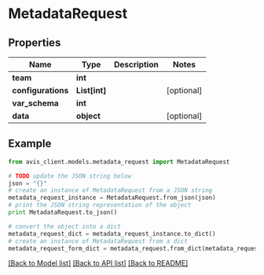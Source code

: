 # MetadataRequest


## Properties

Name | Type | Description | Notes
------------ | ------------- | ------------- | -------------
**team** | **int** |  | 
**configurations** | **List[int]** |  | [optional] 
**var_schema** | **int** |  | 
**data** | **object** |  | [optional] 

## Example

```python
from avis_client.models.metadata_request import MetadataRequest

# TODO update the JSON string below
json = "{}"
# create an instance of MetadataRequest from a JSON string
metadata_request_instance = MetadataRequest.from_json(json)
# print the JSON string representation of the object
print MetadataRequest.to_json()

# convert the object into a dict
metadata_request_dict = metadata_request_instance.to_dict()
# create an instance of MetadataRequest from a dict
metadata_request_form_dict = metadata_request.from_dict(metadata_request_dict)
```
[[Back to Model list]](../README.md#documentation-for-models) [[Back to API list]](../README.md#documentation-for-api-endpoints) [[Back to README]](../README.md)


